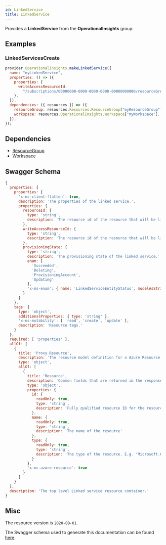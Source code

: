 ```yaml
---
id: LinkedService
title: LinkedService
---
```

Provides a **LinkedService** from the **OperationalInsights** group
## Examples
### LinkedServicesCreate
```js
provider.OperationalInsights.makeLinkedService({
  name: "myLinkedService",
  properties: () => ({
    properties: {
      writeAccessResourceId:
        "/subscriptions/00000000-0000-0000-0000-00000000000/resourceGroups/mms-eus/providers/Microsoft.OperationalInsights/clusters/testcluster",
    },
  }),
  dependencies: ({ resources }) => ({
    resourceGroup: resources.Resources.ResourceGroup["myResourceGroup"],
    workspace: resources.OperationalInsights.Workspace["myWorkspace"],
  }),
});

```
## Dependencies
- [ResourceGroup](../Resources/ResourceGroup.md)
- [Workspace](../OperationalInsights/Workspace.md)
## Swagger Schema
```js
{
  properties: {
    properties: {
      'x-ms-client-flatten': true,
      description: 'The properties of the linked service.',
      properties: {
        resourceId: {
          type: 'string',
          description: 'The resource id of the resource that will be linked to the workspace. This should be used for linking resources which require read access'
        },
        writeAccessResourceId: {
          type: 'string',
          description: 'The resource id of the resource that will be linked to the workspace. This should be used for linking resources which require write access'
        },
        provisioningState: {
          type: 'string',
          description: 'The provisioning state of the linked service.',
          enum: [
            'Succeeded',
            'Deleting',
            'ProvisioningAccount',
            'Updating'
          ],
          'x-ms-enum': { name: 'LinkedServiceEntityStatus', modelAsString: true }
        }
      }
    },
    tags: {
      type: 'object',
      additionalProperties: { type: 'string' },
      'x-ms-mutability': [ 'read', 'create', 'update' ],
      description: 'Resource tags.'
    }
  },
  required: [ 'properties' ],
  allOf: [
    {
      title: 'Proxy Resource',
      description: 'The resource model definition for a Azure Resource Manager proxy resource. It will not have tags and a location',
      type: 'object',
      allOf: [
        {
          title: 'Resource',
          description: 'Common fields that are returned in the response for all Azure Resource Manager resources',
          type: 'object',
          properties: {
            id: {
              readOnly: true,
              type: 'string',
              description: 'Fully qualified resource ID for the resource. Ex - /subscriptions/{subscriptionId}/resourceGroups/{resourceGroupName}/providers/{resourceProviderNamespace}/{resourceType}/{resourceName}'
            },
            name: {
              readOnly: true,
              type: 'string',
              description: 'The name of the resource'
            },
            type: {
              readOnly: true,
              type: 'string',
              description: 'The type of the resource. E.g. "Microsoft.Compute/virtualMachines" or "Microsoft.Storage/storageAccounts"'
            }
          },
          'x-ms-azure-resource': true
        }
      ]
    }
  ],
  description: 'The top level Linked service resource container.'
}
```
## Misc
The resource version is `2020-08-01`.

The Swagger schema used to generate this documentation can be found [here](https://github.com/Azure/azure-rest-api-specs/tree/main/specification/operationalinsights/resource-manager/Microsoft.OperationalInsights/stable/2020-08-01/LinkedServices.json).
